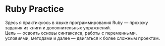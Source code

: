 # Ruby Practice

Здесь я практикуюсь в языке программирования Ruby — прохожу задания из книги и дополнительных упражнений.  
Цель — освоить основы синтаксиса, работы с переменными, условиями, методами и далее — двигаться к более сложным проектам.

